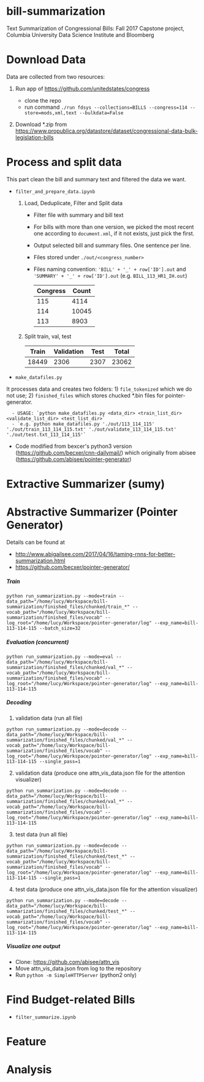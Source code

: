 # bill-summarization
Text Summarization of Congressional Bills: Fall 2017 Capstone project, Columbia University Data Science Institute and Bloomberg


<!-- # observations -->
<!-- Impact Lines 11711 -->
<!-- Title matching lines 2269 -->

<!-- # Initial Observations -->

<!-- | Observation | Count | -->
<!-- | ------ | ------ | -->
<!-- | Total Files Received | 8837 | -->
<!-- | Bills with valid file | 8759 | -->
<!-- | Bills with at least one summary | 5395 | -->
<!-- | Bills with at least two summary | 670 | -->
<!-- | Bills with at least three summary | 160 | -->
<!-- | Bills with at least four summary | 54 | -->


# Download Data

Data are collected from two resources:
1. Run app of https://github.com/unitedstates/congress
    - clone the repo
    - run command `./run fdsys --collections=BILLS --congress=114 --store=mods,xml,text --bulkdata=False`


2. Download *.zip from https://www.propublica.org/datastore/dataset/congressional-data-bulk-legislation-bills


# Process and split data

This part clean the bill and summary text and filtered the data we want.

- `filter_and_prepare_data.ipynb`
    1) Load, Deduplicate, Filter and Split data
        - Filter file with summary and bill text
        - For bills with more than one version, we picked the most recent one according to `document.xml`, if it not exists, just pick the first.
        - Output selected bill and summary files. One sentence per line.
        - Files stored under `./out/<congress_number>`
        - Files naming convention: `'BILL' + '_' + row['ID'].out` and `'SUMMARY' + '_' + row['ID'].out` (e.g. `BILL_113_HR1_IH.out`)


             | Congress | Count |
             | ------ | ------ |
             | 115 | 4114 |
             | 114 | 10045 |
             | 113 | 8903 |


    2) Split train, val, test


         | Train | Validation | Test | Total |
         | ------ | ------ | ------ | ------ |
         | 18449 | 2306 | 2307 | 23062 |


- `make_datafiles.py`

It processes data and creates two folders: 1) `file_tokenized` which we do not use; 2) `finished_files` which stores chucked *.bin files for pointer-generator.

      - USAGE: `python make_datafiles.py <data_dir> <train_list_dir> <validate_list_dir> <test_list_dir>`
      - `e.g. python make_datafiles.py './out/113_114_115' './out/train_113_114_115.txt' './out/validate_113_114_115.txt' './out/test.txt_113_114_115'`

- Code modified from bexcer's python3 version (https://github.com/becxer/cnn-dailymail/) which originally from abisee (https://github.com/abisee/pointer-generator)


# Extractive Summarizer (sumy)



# Abstractive Summarizer (Pointer Generator)

Details can be found at
- http://www.abigailsee.com/2017/04/16/taming-rnns-for-better-summarization.html
- https://github.com/becxer/pointer-generator/


##### Train
~~~
python run_summarization.py --mode=train --data_path="/home/lucy/Workspace/bill-summarization/finished_files/chunked/train_*" --vocab_path="/home/lucy/Workspace/bill-summarization/finished_files/vocab" --log_root="/home/lucy/Workspace/pointer-generator/log" --exp_name=bill-113-114-115 --batch_size=32
~~~

##### Evaluation (concurrent)
~~~
python run_summarization.py --mode=eval --data_path="/home/lucy/Workspace/bill-summarization/finished_files/chunked/val_*" --vocab_path="/home/lucy/Workspace/bill-summarization/finished_files/vocab" --log_root="/home/lucy/Workspace/pointer-generator/log" --exp_name=bill-113-114-115
~~~


##### Decoding

1) validation data (run all file)
~~~
python run_summarization.py --mode=decode --data_path="/home/lucy/Workspace/bill-summarization/finished_files/chunked/val_*" --vocab_path="/home/lucy/Workspace/bill-summarization/finished_files/vocab" --log_root="/home/lucy/Workspace/pointer-generator/log" --exp_name=bill-113-114-115 --single_pass=1
~~~

2) validation data (produce one attn_vis_data.json file for the attention visualizer)
~~~
python run_summarization.py --mode=decode --data_path="/home/lucy/Workspace/bill-summarization/finished_files/chunked/val_*" --vocab_path="/home/lucy/Workspace/bill-summarization/finished_files/vocab" --log_root="/home/lucy/Workspace/pointer-generator/log" --exp_name=bill-113-114-115
~~~


3) test data (run all file)
~~~
python run_summarization.py --mode=decode --data_path="/home/lucy/Workspace/bill-summarization/finished_files/chunked/test_*" --vocab_path="/home/lucy/Workspace/bill-summarization/finished_files/vocab" --log_root="/home/lucy/Workspace/pointer-generator/log" --exp_name=bill-113-114-115 --single_pass=1
~~~

4) test data (produce one attn_vis_data.json file for the attention visualizer)
~~~
python run_summarization.py --mode=decode --data_path="/home/lucy/Workspace/bill-summarization/finished_files/chunked/test_*" --vocab_path="/home/lucy/Workspace/bill-summarization/finished_files/vocab" --log_root="/home/lucy/Workspace/pointer-generator/log" --exp_name=bill-113-114-115
~~~

##### Visualize one output

- Clone: https://github.com/abisee/attn_vis
- Move attn_vis_data.json from log to the repository
- Run `python -m SimpleHTTPServer` (python2 only)



#  Find Budget-related Bills
- `filter_summarize.ipynb`


# Feature


# Analysis


